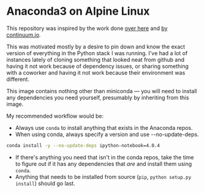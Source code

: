 # Anaconda3 on Alpine Linux

This repository was inspired by the work done [over here](https://github.com/data-science/docker-alpine-anaconda)
and [by continuum.io](https://github.com/ContinuumIO/docker-images/tree/master/anaconda).

This was motivated mostly by a desire to pin down and know the exact version of everything
in the Python stack I was running. I've had a lot of instances lately of cloning something
that looked neat from github and having it not work because of dependency issues, or sharing
something with a coworker and having it not work because their environment was different.

This image contains nothing other than miniconda — you will need to install any dependencies you need yourself, presumably by inheriting from this image.

My recommended workflow would be:
- Always use `conda` to install anything that exists in the Anaconda repos.
- When using conda, always specify a version and use --no-update-deps.
```bash
conda install -y --no-update-deps ipython-notebook=4.0.4
```
- If there's anything you need that isn't in the conda repos, take the time to figure out if it has any dependencies that _are_ and install them using `conda`.
- Anything that needs to be installed from source (`pip`, `python setup.py install`) should go last.
